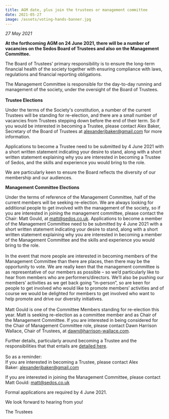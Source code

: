 ```yaml
---
title: AGM date, plus join the trustees or management committee
date: 2021-05-27
image: /assets/voting-hands-banner.jpg
---
```

*27 May 2021*

**At the forthcoming AGM on 24 June 2021, there will be a number of vacancies on the Sedos Board of Trustees and also on the Management Committee.**

The Board of Trustees' primary responsibility is to ensure the long-term financial health of the society together with ensuring compliance with laws, regulations and financial reporting obligations.

The Management Committee is responsible for the day-to-day running and management of the society, under the oversight of the Board of Trustees.\
\
**Trustee Elections**

Under the terms of the Society's constitution, a number of the current Trustees will be standing for re-election, and there are a small number of vacancies from Trustees stepping down before the end of their term. So if you would be interested in becoming a Trustee, please contact Alex Baker, Secretary of the Board of Trustees at [alexanderjbaker@gmail.com](mailto:alexanderjbaker@gmail.com) for more information.

Applications to become a Trustee need to be submitted by 4 June 2021 with a short written statement indicating your desire to stand, along with a short written statement explaining why you are interested in becoming a Trustee of Sedos, and the skills and experience you would bring to the role.

We are particularly keen to ensure the Board reflects the diversity of our membership and our audiences. 

**Management Committee Elections**

Under the terms of reference of the Management Committee, half of the current members will be seeking re-election. We are always looking for additional people to get involved with the management of the society, so if you are interested in joining the management committee, please contact the Chair: Matt Gould, at [matt@sedos.co.uk](mailto:matt@sedos.co.uk). Applications to become a member of the Management Committee need to be submitted by 4 June 2021 with a short written statement indicating your desire to stand, along with a short written statement explaining why you are interested in becoming a member of the Management Committee and the skills and experience you would bring to the role.\
\
In the event that more people are interested in becoming members of the Management Committee than there are places, then there may be the opportunity to vote. We are really keen that the management committee is as representative of our members as possible – so we’d particularly like to hear from members who are performers/directors. We’ll also be pushing our members’ activities as we get back going “in-person”, so are keen for people to get involved who would like to promote members’ activities and of course we would be delighted for members to get involved who want to help promote and drive our diversity initiatives.  \
\
Matt Gould is one of the Committee Members standing for re-election this year. Matt is seeking re-election as a committee member and as Chair of the Management Committee. If you are interested in being considered for the Chair of Management Committee role, please contact Dawn Harrison Wallace, Chair of Trustees, at [dawn@harrison-wallace.com](mailto:dawn@harrison-wallace.com).

Further details, particularly around becoming a Trustee and the responsibilities that that entails are [detailed here](https://mcusercontent.com/f11e7310e7d52fc55e150f9dd/files/6861a3f1-b677-38b1-0dbd-61765431e85c/SEDOS_Trustee_Job_Information_Pack_2021_Final_.pdf?mc_cid=fc92107ecb&mc_eid=UNIQID). \
\
So as a reminder:\
If you are interested in becoming a Trustee, please contact Alex Baker: [alexanderjbaker@gmail.com](mailto:alexanderjbaker@gmail.com)

If you are interested in joining the Management Committee, please contact Matt Gould: [matt@sedos.co.uk](mailto:matt@sedos.co.uk)

Formal applications are required by 4 June 2021.

We look forward to hearing from you!

The Trustees